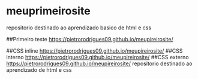 # meuprimeirosite
repositorio destinado ao aprendizado basico de html e css

##Primeiro teste
 https://pietrorodrigues09.github.io/meupireirosite/

##CSS inline
 https://pietrorodrigues09.github.io/meupireirosite/
##CSS interno
 https://pietrorodrigues09.github.io/meupireirosite/
##CSS externo
  https://pietrorodrigues09.github.io/meupireirosite/
 repositorio destinado ao aprendizado de html e css
